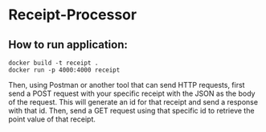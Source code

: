 # Receipt-Processor

## How to run application:
```
docker build -t receipt .
docker run -p 4000:4000 receipt
```
Then, using Postman or another tool that can send HTTP requests, first send a POST request with your specific receipt with the JSON as the body of the request. This will generate an id for that receipt and send a response with that id. Then, send a GET request using that specific id to retrieve the point value of that receipt.
